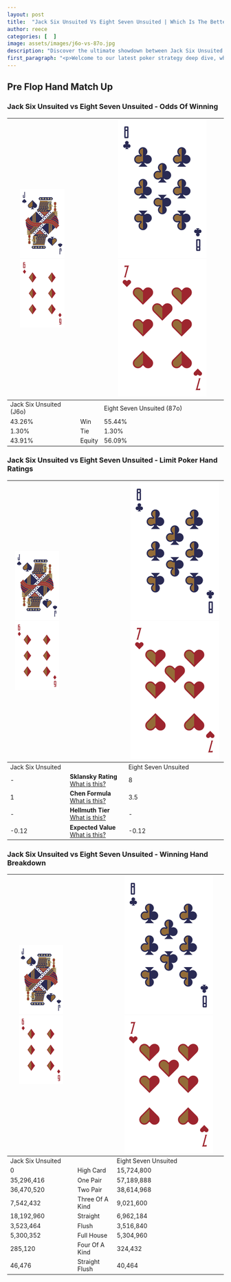 ```yaml
---
layout: post
title:  "Jack Six Unsuited Vs Eight Seven Unsuited | Which Is The Better Hand In Poker? A Complete Guide"
author: reece
categories: [  ]
image: assets/images/j6o-vs-87o.jpg
description: "Discover the ultimate showdown between Jack Six Unsuited and Eight Seven Unsuited in poker! Uncover the odds, strategies, and scenarios where one hand triumphs over the other. Get ready to up your poker game with this thrilling analysis."
first_paragraph: "<p>Welcome to our latest poker strategy deep dive, where we're pitting two distinct hands against each other in a high-stakes showdown: Jack Six Unsuited vs Eight Seven Unsuited.</p><p>In the dynamic world of poker, every decision counts, and knowing which hand holds the upper hand is key to your success at the table.</p><p>In this article, we'll dissect these two hands, explore the scenarios where one dominates the other, and equip you with the knowledge to make strategic choices that can tip the odds in your favor.</p><p>Get ready to unravel the intriguing dynamics of these poker hands and elevate your game to new heights.</p>"
---
```




[comment]: # (sp0)

## Pre Flop Hand Match Up

<div class="table hand-ratings" markdown="1"> 



### Jack Six Unsuited vs Eight Seven Unsuited - Odds Of Winning


    
| ![image info](assets/images/hand1/J.png) ![image info](assets/images/hand1/6o.png) |  | ![image info](assets/images/hand2/8.png) ![image info](assets/images/hand2/7o.png) |
| -------- | -------- | -------- |
| Jack Six Unsuited (J6o) |  | Eight Seven Unsuited (87o) |
| 43.26% | Win | 55.44% |
| 1.30% | Tie | 1.30% |
| 43.91% | Equity | 56.09% |




[comment]: # (sp1)



### Jack Six Unsuited vs Eight Seven Unsuited - Limit Poker Hand Ratings


    
| ![image info](assets/images/hand1/J.png) ![image info](assets/images/hand1/6o.png) |  | ![image info](assets/images/hand2/8.png) ![image info](assets/images/hand2/7o.png) |
| -------- | -------- | -------- |
| Jack Six Unsuited |  | Eight Seven Unsuited |
| - | **Sklansky Rating** [What is this?](/sklansky-rating-explained) | 8 |
| 1 | **Chen Formula** [What is this?](/chen-formula-explained) | 3.5 |
| - | **Hellmuth Tier** [What is this?](/Hellmuth-tier-explained) | - |
| -0.12 | **Expected Value** [What is this?](/expected-value-explained) | -0.12 |




[comment]: # (sp2)



### Jack Six Unsuited vs Eight Seven Unsuited - Winning Hand Breakdown


    
| ![image info](assets/images/hand1/J.png) ![image info](assets/images/hand1/6o.png) |  | ![image info](assets/images/hand2/8.png) ![image info](assets/images/hand2/7o.png) |
| -------- | -------- | -------- |
| Jack Six Unsuited |  | Eight Seven Unsuited |
| 0 | High Card | 15,724,800 |
| 35,296,416 | One Pair | 57,189,888 |
| 36,470,520 | Two Pair | 38,614,968 |
| 7,542,432 | Three Of A Kind | 9,021,600 |
| 18,192,960 | Straight | 6,962,184 |
| 3,523,464 | Flush | 3,516,840 |
| 5,300,352 | Full House | 5,304,960 |
| 285,120 | Four Of A Kind | 324,432 |
| 46,476 | Straight Flush | 40,464 |




[comment]: # (sp3)



</div>

[comment]: # (sp4)



[comment]: # (sp5)

